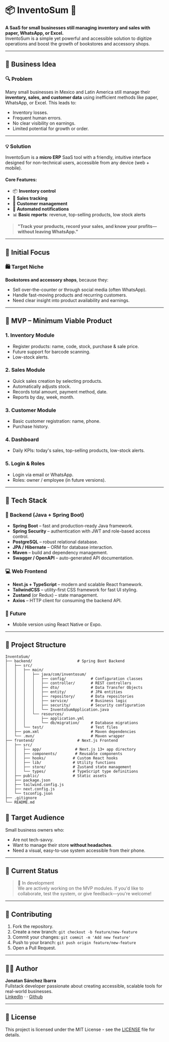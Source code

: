 # 📦 InventoSum 🏪

**A SaaS for small businesses still managing inventory and sales with paper, WhatsApp, or Excel.**  
InventoSum is a simple yet powerful and accessible solution to digitize operations and boost the growth of bookstores and accessory shops.

---

## 🧠 Business Idea

### 🔍 Problem

Many small businesses in Mexico and Latin America still manage their **inventory, sales, and customer data** using inefficient methods like paper, WhatsApp, or Excel. This leads to:

- Inventory losses.
- Frequent human errors.
- No clear visibility on earnings.
- Limited potential for growth or order.

---

### 💡 Solution

InventoSum is a **micro ERP** SaaS tool with a friendly, intuitive interface designed for non-technical users, accessible from any device (web + mobile).

#### Core Features:

- 📦 **Inventory control**
- 💸 **Sales tracking**
- 👥 **Customer management**
- 🔔 **Automated notifications**
- 📊 **Basic reports**: revenue, top-selling products, low stock alerts

> **"Track your products, record your sales, and know your profits—without leaving WhatsApp."**

---

## 🎯 Initial Focus

### 🛍️ Target Niche

**Bookstores and accessory shops**, because they:

- Sell over-the-counter or through social media (often WhatsApp).
- Handle fast-moving products and recurring customers.
- Need clear insight into product availability and earnings.

---

## 🚀 MVP – Minimum Viable Product

### 1. Inventory Module

- Register products: name, code, stock, purchase & sale price.
- Future support for barcode scanning.
- Low-stock alerts.

### 2. Sales Module

- Quick sales creation by selecting products.
- Automatically adjusts stock.
- Records total amount, payment method, date.
- Reports by day, week, month.

### 3. Customer Module

- Basic customer registration: name, phone.
- Purchase history.

### 4. Dashboard

- Daily KPIs: today's sales, top-selling products, low-stock alerts.

### 5. Login & Roles

- Login via email or WhatsApp.
- Roles: owner / employee (in future versions).

---

## 🧱 Tech Stack

### 🔧 Backend (Java + Spring Boot)

- **Spring Boot** – fast and production-ready Java framework.
- **Spring Security** – authentication with JWT and role-based access control.
- **PostgreSQL** – robust relational database.
- **JPA / Hibernate** – ORM for database interaction.
- **Maven** – build and dependency management.
- **Swagger / OpenAPI** – auto-generated API documentation.

### 💻 Web Frontend

- **Next.js + TypeScript** – modern and scalable React framework.
- **TailwindCSS** – utility-first CSS framework for fast UI styling.
- **Zustand** (or Redux) – state management.
- **Axios** – HTTP client for consuming the backend API.

### 📱 Future

- Mobile version using React Native or Expo.

---


## 📁 Project Structure

```
InventoSum/
├── backend/                    # Spring Boot Backend
│   ├── src/
│   │   ├── main/
│   │   │   ├── java/com/inventosum/
│   │   │   │   ├── config/           # Configuration classes
│   │   │   │   ├── controller/       # REST controllers
│   │   │   │   ├── dto/              # Data Transfer Objects
│   │   │   │   ├── entity/           # JPA entities
│   │   │   │   ├── repository/       # Data repositories
│   │   │   │   ├── service/          # Business logic
│   │   │   │   ├── security/         # Security configuration
│   │   │   │   └── InventoSumApplication.java
│   │   │   └── resources/
│   │   │       ├── application.yml
│   │   │       └── db/migration/     # Database migrations
│   │   └── test/                     # Test files
│   ├── pom.xml                       # Maven dependencies
│   └── .mvn/                         # Maven wrapper
├── frontend/                   # Next.js Frontend
│   ├── src/
│   │   ├── app/               # Next.js 13+ app directory
│   │   ├── components/        # Reusable components
│   │   ├── hooks/            # Custom React hooks
│   │   ├── lib/              # Utility functions
│   │   ├── store/            # Zustand state management
│   │   └── types/            # TypeScript type definitions
│   ├── public/               # Static assets
│   ├── package.json
│   ├── tailwind.config.js
│   ├── next.config.js
│   └── tsconfig.json
├── .gitignore
└── README.md
```


## 📱 Target Audience

Small business owners who:

- Are not tech-savvy.
- Want to manage their store **without headaches**.
- Need a visual, easy-to-use system accessible from their phone.

---

## 🌱 Current Status

> 🚧 In development  
> We are actively working on the MVP modules. If you'd like to collaborate, test the system, or give feedback—you're welcome!

---

## 🤝 Contributing

1. Fork the repository.
2. Create a new branch: `git checkout -b feature/new-feature`
3. Commit your changes: `git commit -m 'Add new feature'`
4. Push to your branch: `git push origin feature/new-feature`
5. Open a Pull Request.

---

## 🧑‍💻 Author

**Jonatan Sánchez Ibarra**  
Fullstack developer passionate about creating accessible, scalable tools for real-world businesses.  
[LinkedIn](https://www.linkedin.com/in/jonatan-sanchez-ibarra-6a8585127/) · · [Github](https://github.com/Jony21SI)

---

## 📃 License

This project is licensed under the MIT License - see the [LICENSE](LICENSE) file for details.
